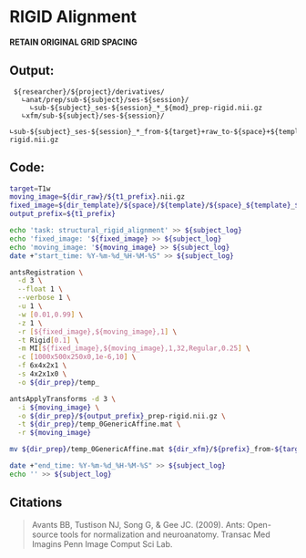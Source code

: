 #  RIGID Alignment
__RETAIN ORIGINAL GRID SPACING__
## Output:
```
 ${researcher}/${project}/derivatives/
   ∟anat/prep/sub-${subject}/ses-${session}/
     ∟sub-${subject}_ses-${session}_*_${mod}_prep-rigid.nii.gz
   ∟xfm/sub-${subject}/ses-${session}/
     ∟sub-${subject}_ses-${session}_*_from-${target}+raw_to-${space}+${template}_xfm-rigid.nii.gz
```
## Code:
```bash
target=T1w
moving_image=${dir_raw}/${t1_prefix}.nii.gz
fixed_image=${dir_template}/${space}/${template}/${space}_${template}_${target}.nii.gz
output_prefix=${t1_prefix}

echo 'task: structural_rigid_alignment' >> ${subject_log}
echo 'fixed_image: '${fixed_image} >> ${subject_log}
echo 'moving_image: '${moving_image} >> ${subject_log}
date +"start_time: %Y-%m-%d_%H-%M-%S" >> ${subject_log}

antsRegistration \
  -d 3 \
  --float 1 \
  --verbose 1 \
  -u 1 \
  -w [0.01,0.99] \
  -z 1 \
  -r [${fixed_image},${moving_image},1] \
  -t Rigid[0.1] \
  -m MI[${fixed_image},${moving_image},1,32,Regular,0.25] \
  -c [1000x500x250x0,1e-6,10] \
  -f 6x4x2x1 \
  -s 4x2x1x0 \
  -o ${dir_prep}/temp_

antsApplyTransforms -d 3 \
  -i ${moving_image} \
  -o ${dir_prep}/${output_prefix}_prep-rigid.nii.gz \
  -t ${dir_prep}/temp_0GenericAffine.mat \
  -r ${moving_image}

mv ${dir_prep}/temp_0GenericAffine.mat ${dir_xfm}/${prefix}_from-${target}+raw_to-${space}+${template}_xfm-rigid.mat

date +"end_time: %Y-%m-%d_%H-%M-%S" >> ${subject_log}
echo '' >> ${subject_log}
```
## Citations
>Avants BB, Tustison NJ, Song G, & Gee JC. (2009). Ants: Open-source tools for normalization and neuroanatomy. Transac Med Imagins Penn Image Comput Sci Lab.
